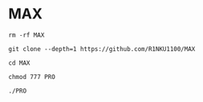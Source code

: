 # MAX



`rm -rf MAX`


`git clone --depth=1 https://github.com/R1NKU1100/MAX`




`cd MAX`


`chmod 777 PRO`


`./PRO`
